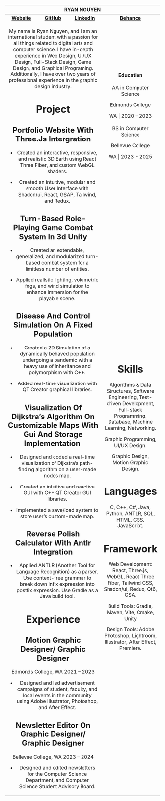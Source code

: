 <table>
<colgroup>
<col style="width: 25%" />
<col style="width: 25%" />
<col style="width: 25%" />
<col style="width: 25%" />
</colgroup>
<thead>
<tr>
<th colspan="4" style="text-align: center;">RYAN NGUYEN</th>
</tr>
</thead>
<tbody>
<tr>
<td style="text-align: center;"><a
href="https://ryannguyen.dev/"><strong>Website</strong></a></td>
<td style="text-align: center;"><a
href="https://github.com/Th-nguyen-Dev"><strong>GitHub</strong></a></td>
<td style="text-align: center;"><a
href="https://www.linkedin.com/in/hung-nguyen-dev/"><strong>LinkedIn</strong></a></td>
<td style="text-align: center;"><a
href="https://www.behance.net/ryannguyen35"><strong>Behance</strong></a></td>
</tr>
<tr>
<td colspan="3" rowspan="2" style="text-align: center;"><p>My name is
Ryan Nguyen, and I am an international student with a passion for all
things related to digital arts and computer science. I have in-depth
experience in Web Design, UI/UX Design, Full-Stack Design, Game Design,
and Graphical Programing. Additionally, I have over two years of
professional experience in the graphic design industry.</p>
<h1 id="project">Project</h1>
<h2 id="portfolio-website-with-three.js-intergration">Portfolio Website
With Three.Js Intergration</h2>
<ul>
<li><p>Created an interactive, responsive, and realistic 3D Earth using
React Three Fiber, and custom WebGL shaders.</p></li>
<li><p>Created an intuitive, modular and smooth User Interface with
Shadcn/ui, React, GSAP, Tailwind, and Redux.</p></li>
</ul>
<h2
id="turn-based-role-playing-game-combat-system-in-3d-unity">Turn-Based
Role-Playing Game Combat System In 3d Unity</h2>
<ul>
<li><p>Created an extendable, generalized, and modularized turn-based
combat system for a limitless number of entities.</p></li>
<li><p>Applied realistic lighting, volumetric fogs, and wind simulation
to enhance immersion for the playable scene.</p></li>
</ul>
<h2 id="disease-and-control-simulation-on-a-fixed-population">Disease
And Control Simulation On A Fixed Population</h2>
<ul>
<li><p>Created a 2D Simulation of a dynamically behaved population
undergoing a pandemic with a heavy use of inheritance and polymorphism
with C++.</p></li>
<li><p>Added real-time visualization with QT Creator graphical
libraries.</p></li>
</ul>
<h2
id="visualization-of-dijkstras-algorithm-on-customizable-maps-with-gui-and-storage-implementation">Visualization
Of Dijkstra’s Algorithm On Customizable Maps With Gui And Storage
Implementation </h2>
<ul>
<li><p>Designed and coded a real-time visualization of Dijkstra’s
path-finding algorithm on a user-made nodes map.</p></li>
<li><p>Created an intuitive and reactive GUI with C++ QT Creator GUI
libraries.</p></li>
<li><p>Implemented a save/load system to store user’s custom-made
map.</p></li>
</ul>
<h2 id="reverse-polish-calculator-with-antlr-integration">Reverse Polish
Calculator With Antlr Integration</h2>
<ul>
<li><p>Applied ANTLR (Another Tool for Language Recognition) as a
parser. Use context-free grammar to break down infix expression into
postfix expression. Use Gradle as a Java build tool.</p></li>
</ul>
<h1 id="experience">Experience</h1>
<h2 id="motion-graphic-designer-graphic-designer">Motion Graphic
Designer/ Graphic Designer</h2>
<p>Edmonds College, WA 2021 – 2023</p>
<ul>
<li><p>Designed and led advertisement campaigns of student, faculty, and
local events in the community using Adobe Illustrator, Photoshop, and
After Effect.</p></li>
</ul>
<h2
id="newsletter-editor-on-graphic-designer-graphic-designer">Newsletter
Editor On Graphic Designer/ Graphic Designer</h2>
<p>Bellevue College, WA 2023 – 2024</p>
<ul>
<li><p>Designed and edited newsletters for the Computer Science
Department, and Computer Science Student Advisory Board.</p></li>
</ul></td>
<td style="text-align: center;"><p><strong>Education</strong><br />
<br />
AA in Computer Science</p>
<p>Edmonds College</p>
<p>WA | 2020 – 2023<br />
<br />
BS in Computer Science</p>
<p>Bellevue College</p>
<p>WA | 2023 - 2025</p></td>
</tr>
<tr>
<td style="text-align: center;"><h1 id="skills">Skills</h1>
<p>Algorithms &amp; Data Structures, Software Engineering, Test-driven
Development, Full-stack Programming, Database, Machine Learning,
Networking.</p>
<p>Graphic Programming, UI/UX Design.</p>
<p>Graphic Design, Motion Graphic Design.</p>
<h1 id="languages">Languages</h1>
<p>C, C++, C#, Java, Python, ANTLR, SQL, HTML, CSS, JavaScript.</p>
<h1 id="framework">Framework</h1>
<p>Web Development: React, Three.js, WebGL, React Three Fiber, Tailwind
CSS, Shadcn/ui, Redux, Qt6, GSA.</p>
<p>Build Tools: Gradle, Maven, Vite, Cmake, Unity</p>
<p>Design Tools: Adobe Photoshop, Lightroom, Illustrator, After Effect,
Premiere.</p></td>
</tr>
</tbody>
</table>
